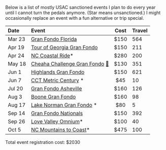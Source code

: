 Below is a list of mostly USAC sanctioned events I plan to do every year until I cannot turn the pedals anymore. (Star means unsanctioned.) I might occasionally replace an event with a fun alternative or trip special.

| Date   | Event                                                                                                           | Cost | Travel |
| :----- | :-------------------------------------------------------------------------------------------------------------- | :--: | :----- |
| Mar 23 | [Gran Fondo Florida](https://www.granfondonationalseries.com/gran-fondo-florida/)                               | $150 | 564    |
| Apr 19 | [Tour of Georgia Gran Fondo](https://www.granfondonationalseries.com/gran-fondo-georgia)                        | $150 | 211    |
| Apr 24 | [NC Coastal Ride](https://ncsports.org/event/cyclenc_coastal_ride/)*                                            | $280 | 200    |
| May 18 | [Cheaha Challenge Gran Fondo](https://www.cheahachallenge.com/) [🚙](https://maps.app.goo.gl/uvy7Gf38hJpvhUDSA) | $130 | 351    |
| Jun 1  | [Highlands Gran Fondo](https://www.granfondonationalseries.com/gran-fondo-highlands/)                           | $150 | 621    |
| Jun 7  | [CCT Metric Century](https://raceroster.com/events/2025/99053/cct) *                                            | $45  | 10     |
| Jul 20 | [Gran Fondo Asheville](https://www.granfondonationalseries.com/gran-fondo-asheville/)                           | $160 | 126    |
| Aug 3  | [Boone Gran Fondo](https://www.granfondonationalseries.com/gran-fondo-boone/)                                   | $160 | 98     |
| Aug 17 | [Lake Norman Gran Fondo](https://lakenormanfondo.com/) *                                                        | $80  | 5      |
| Sep 14 | [Gran Fondo Nationals](https://www.granfondonationalseries.com/gran-fondo-maryland/)                            | $150 | 392    |
| Sep 26 | [Love Valley Omnium](https://www.lovevalleyroubaix.com/)*                                                       | $100 | 40     |
| Oct 5  | [NC Mountains to Coast](https://ncsports.org/event/cyclenc_mountainstocoast_ride/)*                             | $475 | 100    |

Total event registration cost: $2030